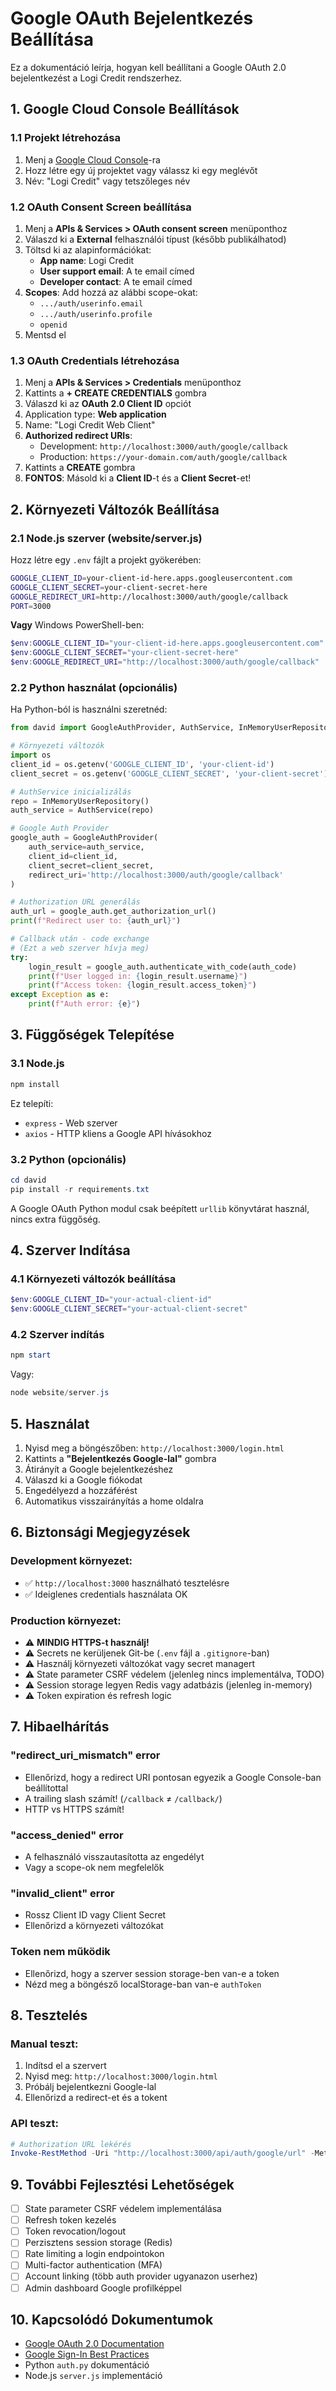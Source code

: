 # Google OAuth Bejelentkezés Beállítása

Ez a dokumentáció leírja, hogyan kell beállítani a Google OAuth 2.0 bejelentkezést a Logi Credit rendszerhez.

## 1. Google Cloud Console Beállítások

### 1.1 Projekt létrehozása
1. Menj a [Google Cloud Console](https://console.cloud.google.com/)-ra
2. Hozz létre egy új projektet vagy válassz ki egy meglévőt
3. Név: "Logi Credit" vagy tetszőleges név

### 1.2 OAuth Consent Screen beállítása
1. Menj a **APIs & Services > OAuth consent screen** menüponthoz
2. Válaszd ki a **External** felhasználói típust (később publikálhatod)
3. Töltsd ki az alapinformációkat:
   - **App name**: Logi Credit
   - **User support email**: A te email címed
   - **Developer contact**: A te email címed
4. **Scopes**: Add hozzá az alábbi scope-okat:
   - `.../auth/userinfo.email`
   - `.../auth/userinfo.profile`
   - `openid`
5. Mentsd el

### 1.3 OAuth Credentials létrehozása
1. Menj a **APIs & Services > Credentials** menüponthoz
2. Kattints a **+ CREATE CREDENTIALS** gombra
3. Válaszd ki az **OAuth 2.0 Client ID** opciót
4. Application type: **Web application**
5. Name: "Logi Credit Web Client"
6. **Authorized redirect URIs**:
   - Development: `http://localhost:3000/auth/google/callback`
   - Production: `https://your-domain.com/auth/google/callback`
7. Kattints a **CREATE** gombra
8. **FONTOS**: Másold ki a **Client ID**-t és a **Client Secret**-et!

## 2. Környezeti Változók Beállítása

### 2.1 Node.js szerver (website/server.js)

Hozz létre egy `.env` fájlt a projekt gyökerében:

```bash
GOOGLE_CLIENT_ID=your-client-id-here.apps.googleusercontent.com
GOOGLE_CLIENT_SECRET=your-client-secret-here
GOOGLE_REDIRECT_URI=http://localhost:3000/auth/google/callback
PORT=3000
```

**Vagy** Windows PowerShell-ben:
```powershell
$env:GOOGLE_CLIENT_ID="your-client-id-here.apps.googleusercontent.com"
$env:GOOGLE_CLIENT_SECRET="your-client-secret-here"
$env:GOOGLE_REDIRECT_URI="http://localhost:3000/auth/google/callback"
```

### 2.2 Python használat (opcionális)

Ha Python-ból is használni szeretnéd:

```python
from david import GoogleAuthProvider, AuthService, InMemoryUserRepository

# Környezeti változók
import os
client_id = os.getenv('GOOGLE_CLIENT_ID', 'your-client-id')
client_secret = os.getenv('GOOGLE_CLIENT_SECRET', 'your-client-secret')

# AuthService inicializálás
repo = InMemoryUserRepository()
auth_service = AuthService(repo)

# Google Auth Provider
google_auth = GoogleAuthProvider(
    auth_service=auth_service,
    client_id=client_id,
    client_secret=client_secret,
    redirect_uri='http://localhost:3000/auth/google/callback'
)

# Authorization URL generálás
auth_url = google_auth.get_authorization_url()
print(f"Redirect user to: {auth_url}")

# Callback után - code exchange
# (Ezt a web szerver hívja meg)
try:
    login_result = google_auth.authenticate_with_code(auth_code)
    print(f"User logged in: {login_result.username}")
    print(f"Access token: {login_result.access_token}")
except Exception as e:
    print(f"Auth error: {e}")
```

## 3. Függőségek Telepítése

### 3.1 Node.js
```powershell
npm install
```

Ez telepíti:
- `express` - Web szerver
- `axios` - HTTP kliens a Google API hívásokhoz

### 3.2 Python (opcionális)
```powershell
cd david
pip install -r requirements.txt
```

A Google OAuth Python modul csak beépített `urllib` könyvtárat használ, nincs extra függőség.

## 4. Szerver Indítása

### 4.1 Környezeti változók beállítása
```powershell
$env:GOOGLE_CLIENT_ID="your-actual-client-id"
$env:GOOGLE_CLIENT_SECRET="your-actual-client-secret"
```

### 4.2 Szerver indítás
```powershell
npm start
```

Vagy:
```powershell
node website/server.js
```

## 5. Használat

1. Nyisd meg a böngészőben: `http://localhost:3000/login.html`
2. Kattints a **"Bejelentkezés Google-lal"** gombra
3. Átirányít a Google bejelentkezéshez
4. Válaszd ki a Google fiókodat
5. Engedélyezd a hozzáférést
6. Automatikus visszairányítás a home oldalra

## 6. Biztonsági Megjegyzések

### Development környezet:
- ✅ `http://localhost:3000` használható tesztelésre
- ✅ Ideiglenes credentials használata OK

### Production környezet:
- ⚠️ **MINDIG HTTPS-t használj!**
- ⚠️ Secrets ne kerüljenek Git-be (`.env` fájl a `.gitignore`-ban)
- ⚠️ Használj környezeti változókat vagy secret managert
- ⚠️ State parameter CSRF védelem (jelenleg nincs implementálva, TODO)
- ⚠️ Session storage legyen Redis vagy adatbázis (jelenleg in-memory)
- ⚠️ Token expiration és refresh logic

## 7. Hibaelhárítás

### "redirect_uri_mismatch" error
- Ellenőrizd, hogy a redirect URI pontosan egyezik a Google Console-ban beállítottal
- A trailing slash számít! (`/callback` ≠ `/callback/`)
- HTTP vs HTTPS számít!

### "access_denied" error
- A felhasználó visszautasította az engedélyt
- Vagy a scope-ok nem megfelelők

### "invalid_client" error
- Rossz Client ID vagy Client Secret
- Ellenőrizd a környezeti változókat

### Token nem működik
- Ellenőrizd, hogy a szerver session storage-ben van-e a token
- Nézd meg a böngésző localStorage-ban van-e `authToken`

## 8. Tesztelés

### Manual teszt:
1. Indítsd el a szervert
2. Nyisd meg: `http://localhost:3000/login.html`
3. Próbálj bejelentkezni Google-lal
4. Ellenőrizd a redirect-et és a tokent

### API teszt:
```powershell
# Authorization URL lekérés
Invoke-RestMethod -Uri "http://localhost:3000/api/auth/google/url" -Method Get
```

## 9. További Fejlesztési Lehetőségek

- [ ] State parameter CSRF védelem implementálása
- [ ] Refresh token kezelés
- [ ] Token revocation/logout
- [ ] Perzisztens session storage (Redis)
- [ ] Rate limiting a login endpointokon
- [ ] Multi-factor authentication (MFA)
- [ ] Account linking (több auth provider ugyanazon userhez)
- [ ] Admin dashboard Google profilképpel

## 10. Kapcsolódó Dokumentumok

- [Google OAuth 2.0 Documentation](https://developers.google.com/identity/protocols/oauth2)
- [Google Sign-In Best Practices](https://developers.google.com/identity/sign-in/web/best-practices)
- Python `auth.py` dokumentáció
- Node.js `server.js` implementáció
